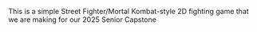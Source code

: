 This is a simple Street Fighter/Mortal Kombat-style 2D fighting game that we are making for our 2025 Senior Capstone
